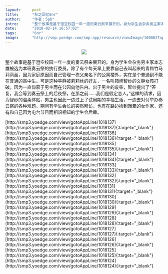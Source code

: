 ```yaml
---
layout:     post
title:      "秋之回忆6nr"
author:     "作者：5pb"
intro:      "整个故事是基于澄空校园一年一度的奏云祭来展开的。身为学生会杂务男主冢本志雄被选为本班奏云祭的执行委员。除了有个每天早上要靠自己去叫起来的青梅竹马莉莉丝，因为家庭原因而自己管理一栋父亲名下的公寓楼外，实在是个普通到不能在普通的高中生。可是这种平静被莉莉丝的好友，一名叫箱崎智纱的文静女孩打破。因为一直仰慕于男主而在公园向他告白。出于男主的废柴，智纱提出了“答复，我会等到奏云祭上的后夜祭，在那之前……我们是假定恋人。”这样的请求，因为智纱的温柔体贴，男主也因此一边过上了试用期的幸福生活，一边去对付举办奏云祭的各种难题。期间有学生会长的突然拜访，也有在路边捡到饿晕的女作家，还有和自己因为电台节目而相识相知的学生会后辈。"
date:       "2018-02-14 16:57:02"
tags:       "6nr"
image:      "http://smp.yoedge.com/smp-app/resource/viewImage/1000627appline.png"
---
```

<div style="text-align: center">
<p><img src="http://smp.yoedge.com/smp-app/resource/viewImage/1000627appline.png"/></p>
</div>
<p class="post-meta">
<span>整个故事是基于澄空校园一年一度的奏云祭来展开的。身为学生会杂务男主冢本志雄被选为本班奏云祭的执行委员。除了有个每天早上要靠自己去叫起来的青梅竹马莉莉丝，因为家庭原因而自己管理一栋父亲名下的公寓楼外，实在是个普通到不能在普通的高中生。可是这种平静被莉莉丝的好友，一名叫箱崎智纱的文静女孩打破。因为一直仰慕于男主而在公园向他告白。出于男主的废柴，智纱提出了“答复，我会等到奏云祭上的后夜祭，在那之前……我们是假定恋人。”这样的请求，因为智纱的温柔体贴，男主也因此一边过上了试用期的幸福生活，一边去对付举办奏云祭的各种难题。期间有学生会长的突然拜访，也有在路边捡到饿晕的女作家，还有和自己因为电台节目而相识相知的学生会后辈。</span>
</p>
[http://smp3.yoedge.com/view/gotoAppLine/1018137](http://smp3.yoedge.com/view/gotoAppLine/1018137){:target="_blank"}
[http://smp3.yoedge.com/view/gotoAppLine/1018136](http://smp3.yoedge.com/view/gotoAppLine/1018136){:target="_blank"}
[http://smp3.yoedge.com/view/gotoAppLine/1018135](http://smp3.yoedge.com/view/gotoAppLine/1018135){:target="_blank"}
[http://smp3.yoedge.com/view/gotoAppLine/1018134](http://smp3.yoedge.com/view/gotoAppLine/1018134){:target="_blank"}
[http://smp3.yoedge.com/view/gotoAppLine/1018133](http://smp3.yoedge.com/view/gotoAppLine/1018133){:target="_blank"}
[http://smp3.yoedge.com/view/gotoAppLine/1018132](http://smp3.yoedge.com/view/gotoAppLine/1018132){:target="_blank"}
[http://smp3.yoedge.com/view/gotoAppLine/1018131](http://smp3.yoedge.com/view/gotoAppLine/1018131){:target="_blank"}
[http://smp3.yoedge.com/view/gotoAppLine/1018130](http://smp3.yoedge.com/view/gotoAppLine/1018130){:target="_blank"}
[http://smp3.yoedge.com/view/gotoAppLine/1018129](http://smp3.yoedge.com/view/gotoAppLine/1018129){:target="_blank"}
[http://smp3.yoedge.com/view/gotoAppLine/1018128](http://smp3.yoedge.com/view/gotoAppLine/1018128){:target="_blank"}
[http://smp3.yoedge.com/view/gotoAppLine/1018127](http://smp3.yoedge.com/view/gotoAppLine/1018127){:target="_blank"}
[http://smp3.yoedge.com/view/gotoAppLine/1018126](http://smp3.yoedge.com/view/gotoAppLine/1018126){:target="_blank"}
[http://smp3.yoedge.com/view/gotoAppLine/1018125](http://smp3.yoedge.com/view/gotoAppLine/1018125){:target="_blank"}
[http://smp3.yoedge.com/view/gotoAppLine/1018124](http://smp3.yoedge.com/view/gotoAppLine/1018124){:target="_blank"}


